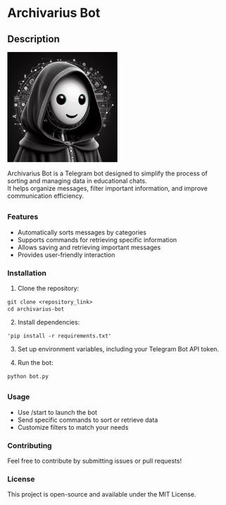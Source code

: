 <h1>Archivarius Bot </h1>
<h2>Description</h2>

<img src="https://github.com/ReyMilan/archi_bot/blob/main/photo_2024-07-25_15-29-36.jpg?raw=true" alt="Archi" width="250">

Archivarius Bot is a Telegram bot designed to simplify the process of sorting and managing data in educational chats.<br> It helps organize messages, filter important information, and improve communication efficiency.

## <h3>Features</h3>
* Automatically sorts messages by categories
* Supports commands for retrieving specific information
* Allows saving and retrieving important messages
* Provides user-friendly interaction

<h3>Installation</h3>

1. Clone the repository:

```
git clone <repository_link>
cd archivarius-bot
```

2. Install dependencies:
```
'pip install -r requirements.txt'
```
3. Set up environment variables, including your Telegram Bot API token.

4. Run the bot:
```
python bot.py
```

## <h3>Usage</h3>
* Use /start to launch the bot
* Send specific commands to sort or retrieve data
* Customize filters to match your needs


<h3>Contributing</h3>
Feel free to contribute by submitting issues or pull requests!

<h3>License</h3>
This project is open-source and available under the MIT License.
